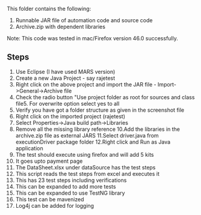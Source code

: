 This folder contains the following:

1. Runnable JAR file of automation code and source code
2. Archive.zip with dependent libraries

Note: This code was tested in mac/Firefox version 46.0 successfully.

Steps
-----
1. Use Eclipse (I have used MARS version) 
2. Create a new Java Project - say rajetest
3. Right click on the above project and  import the JAR file - Import->General->Archive file 
4. Check the radio button "Use project folder as root for sources and class file5. For overwrite option select yes to all
6. Verify you have got a folder structure as given in the screenshot file
7. Right click on the imported project (rajetest) 
8. Select Properties->Java build path->Libraries
9. Remove all the missing library reference
10.Add the libraries in the archive.zip file as external JARS
11.Select driver.java from executionDriver package folder
12.Right click and Run as Java application
13. The test should execute using firefox and will add 5 kits 
14. It goes upto payment page
15. The DataSheet.xlsx under dataSource has the test steps
16. This script reads the test steps from excel and executes it
17. This has 23 test steps including verifications
18. This can be expanded to add more tests
19. This can be expanded to use TestNG library
20. This test can be mavenized 
21. Log4j can be added for logging  
